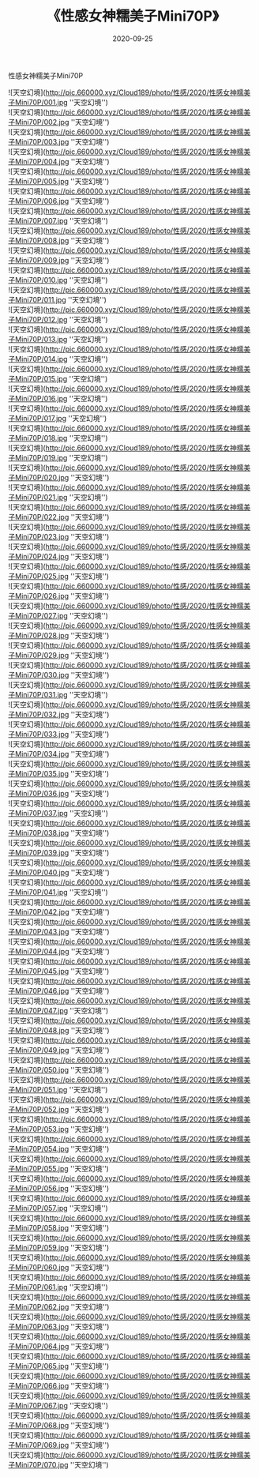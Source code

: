 ﻿---
layout: post
title:  《性感女神糯美子Mini70P》
date:   2020-09-25
img: http://pic.660000.xyz/Cloud189/photo/性感/2020/性感女神糯美子Mini70P/000.jpg
categories: [美女, 性感, 泳衣]
---

性感女神糯美子Mini70P



![天空幻境](http://pic.660000.xyz/Cloud189/photo/性感/2020/性感女神糯美子Mini70P/001.jpg ''天空幻境'') <br>
![天空幻境](http://pic.660000.xyz/Cloud189/photo/性感/2020/性感女神糯美子Mini70P/002.jpg ''天空幻境'') <br>
![天空幻境](http://pic.660000.xyz/Cloud189/photo/性感/2020/性感女神糯美子Mini70P/003.jpg ''天空幻境'') <br>
![天空幻境](http://pic.660000.xyz/Cloud189/photo/性感/2020/性感女神糯美子Mini70P/004.jpg ''天空幻境'') <br>
![天空幻境](http://pic.660000.xyz/Cloud189/photo/性感/2020/性感女神糯美子Mini70P/005.jpg ''天空幻境'') <br>
![天空幻境](http://pic.660000.xyz/Cloud189/photo/性感/2020/性感女神糯美子Mini70P/006.jpg ''天空幻境'') <br>
![天空幻境](http://pic.660000.xyz/Cloud189/photo/性感/2020/性感女神糯美子Mini70P/007.jpg ''天空幻境'') <br>
![天空幻境](http://pic.660000.xyz/Cloud189/photo/性感/2020/性感女神糯美子Mini70P/008.jpg ''天空幻境'') <br>
![天空幻境](http://pic.660000.xyz/Cloud189/photo/性感/2020/性感女神糯美子Mini70P/009.jpg ''天空幻境'') <br>
![天空幻境](http://pic.660000.xyz/Cloud189/photo/性感/2020/性感女神糯美子Mini70P/010.jpg ''天空幻境'') <br>
![天空幻境](http://pic.660000.xyz/Cloud189/photo/性感/2020/性感女神糯美子Mini70P/011.jpg ''天空幻境'') <br>
![天空幻境](http://pic.660000.xyz/Cloud189/photo/性感/2020/性感女神糯美子Mini70P/012.jpg ''天空幻境'') <br>
![天空幻境](http://pic.660000.xyz/Cloud189/photo/性感/2020/性感女神糯美子Mini70P/013.jpg ''天空幻境'') <br>
![天空幻境](http://pic.660000.xyz/Cloud189/photo/性感/2020/性感女神糯美子Mini70P/014.jpg ''天空幻境'') <br>
![天空幻境](http://pic.660000.xyz/Cloud189/photo/性感/2020/性感女神糯美子Mini70P/015.jpg ''天空幻境'') <br>
![天空幻境](http://pic.660000.xyz/Cloud189/photo/性感/2020/性感女神糯美子Mini70P/016.jpg ''天空幻境'') <br>
![天空幻境](http://pic.660000.xyz/Cloud189/photo/性感/2020/性感女神糯美子Mini70P/017.jpg ''天空幻境'') <br>
![天空幻境](http://pic.660000.xyz/Cloud189/photo/性感/2020/性感女神糯美子Mini70P/018.jpg ''天空幻境'') <br>
![天空幻境](http://pic.660000.xyz/Cloud189/photo/性感/2020/性感女神糯美子Mini70P/019.jpg ''天空幻境'') <br>
![天空幻境](http://pic.660000.xyz/Cloud189/photo/性感/2020/性感女神糯美子Mini70P/020.jpg ''天空幻境'') <br>
![天空幻境](http://pic.660000.xyz/Cloud189/photo/性感/2020/性感女神糯美子Mini70P/021.jpg ''天空幻境'') <br>
![天空幻境](http://pic.660000.xyz/Cloud189/photo/性感/2020/性感女神糯美子Mini70P/022.jpg ''天空幻境'') <br>
![天空幻境](http://pic.660000.xyz/Cloud189/photo/性感/2020/性感女神糯美子Mini70P/023.jpg ''天空幻境'') <br>
![天空幻境](http://pic.660000.xyz/Cloud189/photo/性感/2020/性感女神糯美子Mini70P/024.jpg ''天空幻境'') <br>
![天空幻境](http://pic.660000.xyz/Cloud189/photo/性感/2020/性感女神糯美子Mini70P/025.jpg ''天空幻境'') <br>
![天空幻境](http://pic.660000.xyz/Cloud189/photo/性感/2020/性感女神糯美子Mini70P/026.jpg ''天空幻境'') <br>
![天空幻境](http://pic.660000.xyz/Cloud189/photo/性感/2020/性感女神糯美子Mini70P/027.jpg ''天空幻境'') <br>
![天空幻境](http://pic.660000.xyz/Cloud189/photo/性感/2020/性感女神糯美子Mini70P/028.jpg ''天空幻境'') <br>
![天空幻境](http://pic.660000.xyz/Cloud189/photo/性感/2020/性感女神糯美子Mini70P/029.jpg ''天空幻境'') <br>
![天空幻境](http://pic.660000.xyz/Cloud189/photo/性感/2020/性感女神糯美子Mini70P/030.jpg ''天空幻境'') <br>
![天空幻境](http://pic.660000.xyz/Cloud189/photo/性感/2020/性感女神糯美子Mini70P/031.jpg ''天空幻境'') <br>
![天空幻境](http://pic.660000.xyz/Cloud189/photo/性感/2020/性感女神糯美子Mini70P/032.jpg ''天空幻境'') <br>
![天空幻境](http://pic.660000.xyz/Cloud189/photo/性感/2020/性感女神糯美子Mini70P/033.jpg ''天空幻境'') <br>
![天空幻境](http://pic.660000.xyz/Cloud189/photo/性感/2020/性感女神糯美子Mini70P/034.jpg ''天空幻境'') <br>
![天空幻境](http://pic.660000.xyz/Cloud189/photo/性感/2020/性感女神糯美子Mini70P/035.jpg ''天空幻境'') <br>
![天空幻境](http://pic.660000.xyz/Cloud189/photo/性感/2020/性感女神糯美子Mini70P/036.jpg ''天空幻境'') <br>
![天空幻境](http://pic.660000.xyz/Cloud189/photo/性感/2020/性感女神糯美子Mini70P/037.jpg ''天空幻境'') <br>
![天空幻境](http://pic.660000.xyz/Cloud189/photo/性感/2020/性感女神糯美子Mini70P/038.jpg ''天空幻境'') <br>
![天空幻境](http://pic.660000.xyz/Cloud189/photo/性感/2020/性感女神糯美子Mini70P/039.jpg ''天空幻境'') <br>
![天空幻境](http://pic.660000.xyz/Cloud189/photo/性感/2020/性感女神糯美子Mini70P/040.jpg ''天空幻境'') <br>
![天空幻境](http://pic.660000.xyz/Cloud189/photo/性感/2020/性感女神糯美子Mini70P/041.jpg ''天空幻境'') <br>
![天空幻境](http://pic.660000.xyz/Cloud189/photo/性感/2020/性感女神糯美子Mini70P/042.jpg ''天空幻境'') <br>
![天空幻境](http://pic.660000.xyz/Cloud189/photo/性感/2020/性感女神糯美子Mini70P/043.jpg ''天空幻境'') <br>
![天空幻境](http://pic.660000.xyz/Cloud189/photo/性感/2020/性感女神糯美子Mini70P/044.jpg ''天空幻境'') <br>
![天空幻境](http://pic.660000.xyz/Cloud189/photo/性感/2020/性感女神糯美子Mini70P/045.jpg ''天空幻境'') <br>
![天空幻境](http://pic.660000.xyz/Cloud189/photo/性感/2020/性感女神糯美子Mini70P/046.jpg ''天空幻境'') <br>
![天空幻境](http://pic.660000.xyz/Cloud189/photo/性感/2020/性感女神糯美子Mini70P/047.jpg ''天空幻境'') <br>
![天空幻境](http://pic.660000.xyz/Cloud189/photo/性感/2020/性感女神糯美子Mini70P/048.jpg ''天空幻境'') <br>
![天空幻境](http://pic.660000.xyz/Cloud189/photo/性感/2020/性感女神糯美子Mini70P/049.jpg ''天空幻境'') <br>
![天空幻境](http://pic.660000.xyz/Cloud189/photo/性感/2020/性感女神糯美子Mini70P/050.jpg ''天空幻境'') <br>
![天空幻境](http://pic.660000.xyz/Cloud189/photo/性感/2020/性感女神糯美子Mini70P/051.jpg ''天空幻境'') <br>
![天空幻境](http://pic.660000.xyz/Cloud189/photo/性感/2020/性感女神糯美子Mini70P/052.jpg ''天空幻境'') <br>
![天空幻境](http://pic.660000.xyz/Cloud189/photo/性感/2020/性感女神糯美子Mini70P/053.jpg ''天空幻境'') <br>
![天空幻境](http://pic.660000.xyz/Cloud189/photo/性感/2020/性感女神糯美子Mini70P/054.jpg ''天空幻境'') <br>
![天空幻境](http://pic.660000.xyz/Cloud189/photo/性感/2020/性感女神糯美子Mini70P/055.jpg ''天空幻境'') <br>
![天空幻境](http://pic.660000.xyz/Cloud189/photo/性感/2020/性感女神糯美子Mini70P/056.jpg ''天空幻境'') <br>
![天空幻境](http://pic.660000.xyz/Cloud189/photo/性感/2020/性感女神糯美子Mini70P/057.jpg ''天空幻境'') <br>
![天空幻境](http://pic.660000.xyz/Cloud189/photo/性感/2020/性感女神糯美子Mini70P/058.jpg ''天空幻境'') <br>
![天空幻境](http://pic.660000.xyz/Cloud189/photo/性感/2020/性感女神糯美子Mini70P/059.jpg ''天空幻境'') <br>
![天空幻境](http://pic.660000.xyz/Cloud189/photo/性感/2020/性感女神糯美子Mini70P/060.jpg ''天空幻境'') <br>
![天空幻境](http://pic.660000.xyz/Cloud189/photo/性感/2020/性感女神糯美子Mini70P/061.jpg ''天空幻境'') <br>
![天空幻境](http://pic.660000.xyz/Cloud189/photo/性感/2020/性感女神糯美子Mini70P/062.jpg ''天空幻境'') <br>
![天空幻境](http://pic.660000.xyz/Cloud189/photo/性感/2020/性感女神糯美子Mini70P/063.jpg ''天空幻境'') <br>
![天空幻境](http://pic.660000.xyz/Cloud189/photo/性感/2020/性感女神糯美子Mini70P/064.jpg ''天空幻境'') <br>
![天空幻境](http://pic.660000.xyz/Cloud189/photo/性感/2020/性感女神糯美子Mini70P/065.jpg ''天空幻境'') <br>
![天空幻境](http://pic.660000.xyz/Cloud189/photo/性感/2020/性感女神糯美子Mini70P/066.jpg ''天空幻境'') <br>
![天空幻境](http://pic.660000.xyz/Cloud189/photo/性感/2020/性感女神糯美子Mini70P/067.jpg ''天空幻境'') <br>
![天空幻境](http://pic.660000.xyz/Cloud189/photo/性感/2020/性感女神糯美子Mini70P/068.jpg ''天空幻境'') <br>
![天空幻境](http://pic.660000.xyz/Cloud189/photo/性感/2020/性感女神糯美子Mini70P/069.jpg ''天空幻境'') <br>
![天空幻境](http://pic.660000.xyz/Cloud189/photo/性感/2020/性感女神糯美子Mini70P/070.jpg ''天空幻境'') <br>